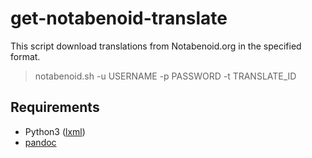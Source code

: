 # get-notabenoid-translate

This script download translations from Notabenoid.org in the specified format.

> notabenoid.sh -u USERNAME -p PASSWORD -t TRANSLATE_ID

## Requirements

* Python3 ([lxml](https://lxml.de))
* [pandoc](https://pandoc.org)